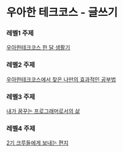 # 우아한 테크코스 - 글쓰기

### 레벨1 주제
[우아한테크코스 한 달 생활기](https://github.com/os94/woowa-writing-1/blob/os94/우아한테크코스%20한%20달%20생활기.md)

### 레벨2 주제
[우아한테크코스에서 찾은 나만의 효과적인 공부법](https://github.com/os94/woowa-writing-1/blob/os94/우테코에서%20찾은%20나만의%20효과적인%20공부법.md)

### 레벨3 주제
[내가 꿈꾸는 프로그래머로서의 삶](https://github.com/os94/woowa-writing-1/blob/os94/내가%20꿈꾸는%20프로그래머로서의%20삶.md)

### 레벨4 주제
[2기 크루들에게 보내는 편지](https://github.com/os94/woowa-writing-1/blob/os94/2%EA%B8%B0%20%ED%81%AC%EB%A3%A8%EB%93%A4%EC%97%90%EA%B2%8C%20%EB%B3%B4%EB%82%B4%EB%8A%94%20%ED%8E%B8%EC%A7%80.md)
